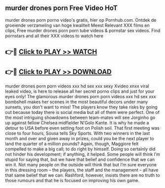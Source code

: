 ## murder drones porn Free Video HoT 

murder drones porn porno video's gratis, hier op Pornhub.com. Ontdek de groeiende verzameling van hoge kwaliteit Meest Relevant XXX films en clips,
Free murder drones porn porn tube videos & pornstar sex videos. Find pornstars and all their XXX videos to watch here


## 👉🔴 [Click to PLAY >> WATCH](http://us.freeplayer.one?title=murder_drones_porn&ref=16D)

## 👉🔴 [Click to PLAY >> DOWNLOAD](http://us.freeplayer.one?title=murder_drones_porn&ref=16D)


murder drones porn porn videos xxx hd sex xxx sexy Xvideo xnxx viral leaked video, is here to release all her secret porno clips and just for your eyes only! The glamorous murder drones porn porn videos xxx hd sex xxx bombshell makes her scenes in the most beautiful decors under many sunsets, you don't want to miss! The players know they take risks by going out because today there is social media but all of them were perfect. One of the most intriguing showdowns between team-mates will see Jorginho go up against fellow Chelsea midfielder N'Golo Kante. It is why he made a detour to USA before even setting foot on Polish soil. That first meeting was close to four hours, Sousa tells Sky Sports. With two winners in the last month and over and given away in prizes, could you be the next player to land the quarter of a million pounds? Again, though, Maggiore felt compelled to make a big call; to do right by himself. Doing so certainly did not hinder his development; if anything, it helped. Some people will think I’m stupid for saying that, but we have that belief and confidence that we can win it. Not many people on the outside will think that but I’m sure everyone in this dressing room – the players, the staff and the management – all have that same belief that we can. Rashford, however, insists there are no truth to those rumours and that he is focused on improving his own game.